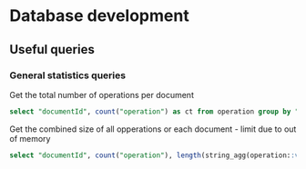 # Database development


## Useful queries

### General statistics queries

Get the total number of operations per document
```sql
select "documentId", count("operation") as ct from operation group by "documentId" order by ct desc
```

Get the combined size of all opperations or each document - limit due to out of memory

```sql
select "documentId", count("operation"), length(string_agg(operation::varchar, ',')) from operation group by "documentId" limit 1000
```

